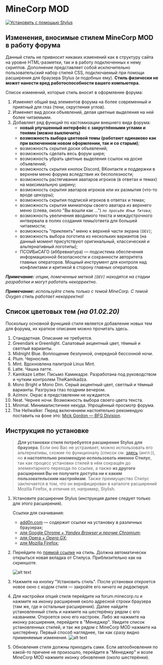# MineCorp MOD
[![Установить с помощью Stylus](https://img.shields.io/badge/Install%20directly%20with-Stylus-00adad.svg)](https://raw.githubusercontent.com/vertexofvortex/MCDreloaded/master/corpmod.user.css)

## Изменения, вносимые стилем MineCorp MOD в работу форума
Данный стиль не привносит никаких изменений как в структуру сайта на уровне HTML-разметки, так и в работу подключенных к нему скриптов. Дополнение представляет собой исключительно пользовательский набор стилей CSS, подключаемый при помощи расширения для браузера Stylus (и подобных ему). **Стиль физически не может нанести вред работоспособности вашего компьютера.**

Список изменений, которые стиль вносит в оформление форума:
1. Изменяет общий вид элементов форума на более современный и приятный для глаз (тени, скругления углов).
2. Изменяет вид доски объявлений, делая цветные выделения на ней более читаемыми.
3. Добавляет ряд функций по кастомизации внешнего вида форума:
	* **новый улучшенный интерфейс с закруглёнными углами и тенями (можно выключить)**
	* **возможность выбора цветовой темы (работают одинаково как при включенном новом оформлении, так и со старым)**;
	* возможность скрытия доски объявлений;
	* возможность сделать весь форум шире;
	* возможность убрать цветные выделения ссылок на доске объявлений;
	* возможность скрытия кнопок Discord, ВКонтакте и поддержки в верхнем меню форума вследствие их бесполезности;
	* возможность растягивания аватаров игроков (в ответах и темах) на максимальную ширину;
	* возможность скрытия аватаров игроков или их размытия (что-то вроде цензуры);
	* возможность скрытия подписей игроков в ответах и темах;
	* возможность скрытия миниатюры своего аватара из верхнего меню (слева, около "Вы вошли как ...") *`по просьбе Ильи Титова`*;
	* возможность увеличения вводимого текста и междустрочного интвервала в полях создания темы/ответа для большей читаемости;
	* возможность "приклеить" меню к верхней части экрана `[DEV]`;
	* возможность выбора логотипа из нескольких вариантов (на данный момент присутствуют оригинальный, классический и альтернативный логотипы);
	* ПСОИБиСАГО (аббревиатура) — подсистема обеспечения информационной безопасности и сохранности авторитета главных операторов. Мощный инструмент для контроля над конфликтами и критикой в сторону главных операторов.

***Примечание:** опции, помеченные меткой `[DEV]` находятся на стадии разработки и могут работать некорректно*.

***Примечание:** используйте стиль только с темой MineCorp. С темой Oxygen стиль работает некорректно*!
## Список цветовых тем *(на 01.02.20)*
Поскольку основной функцией стиля является добавление новых тем для форума, их краткое описание можно прочитать здесь.
1. Стандартная. Описание не требуется.
2. Greendark и Greenlight. Салатовый акцентный цвет, тёмный и светлый варианты.
3. Midnight Blue. Воплощение безлунной, очередной бессонной ночи.
4. Plum. Чернослив.
5. Mint. Вдохновлена палитрой Linux Mint.
6. Latte. Чашка латте.
7. Kamikaze Letter. Письмо Камикадзе. Разработана под руководством и чутким контролем TheKamikadza.
8. Mono Bright и Mono Dim. Серый акцентный цвет, светлый и тёмный варианты. Разгрузка глаз поздним вечером.
9. Azimov. Окрас в представлении не нуждается.
10. Neat. Чернее ночи. Возможность выбора своего цвета текста.
11. Minimal. Минималистичнее некуда. Упрощённый просмотр форума.
12. The Hellwalker. Перед включением настоятельно рекомендую поставить на фоне это: [Mick Gordon — BFG Division](https://youtu.be/QHRuTYtSbJQ).
## Инструкция по установке
> **Для установки стиля потребуется расширение Stylus для браузера**. Если оно Вас не устраивает, можно использовать его альтернативы, схожие по функционалу (список см. [здесь](https://github.com/openstyles/stylus/wiki/Stylish-alternatives) (англ.)), но **я настоятельно рекомендую использовать именно Стилус**, так как процесс установки стилей в нём сокращён до элементарного перехода по ссылке, а также **из другого расширения Вы не получите доступа ни к каким пользовательским настройкам**. Также преимущество Стилус заключается в том, что он верифицирован в каталоге расширений Mozilla Firefox, в отличие от, например, Stylish.
1. Установите расширение Stylus (инструкция далее следует только для этого расширения).

	Ссылки для скачивания:
	
	* [add0n.com](https://add0n.com/stylus.html) — содержит ссылки на установку в различных браузерах;
	* [для Google Chrome *+ Yandex Browser и прочие Chromium*](https://chrome.google.com/webstore/detail/stylus/clngdbkpkpeebahjckkjfobafhncgmne);
	* [для Opera *+ Opera GX*](https://addons.opera.com/ru/extensions/details/stylus/);
	* [для Mozilla Firefox](https://addons.mozilla.org/ru/firefox/addon/styl-us/);
2. Перейдите по [прямой ссылке](https://raw.githubusercontent.com/vertexofvortex/MCDreloaded/master/corpmod.user.css) на стиль. Должна автоматически открыться новая вкладка от Стилуса. Приблизительно как на скриншоте.

	![alt text](https://raw.githubusercontent.com/vertexofvortex/MCDreloaded/master/images/example.png "Установка стиля")

3. Нажмите на кнопку "Установить стиль". После установки откроется новое окно с кодом стиля — закройте его _ничего не редактируя_.
4. Для настройки опций стиля перейдите на forum.minecorp.ru и нажмите на иконку расширения около адресной строки браузера (там же, где и остальные расширения). Далее найдите установленный стиль и нажмите на шестерёнку рядом с его названием. Откроется окно его настроек. Либо же нажмите на иконку расширения, перейдите в "Менеджер". Увидите список установленных стилей, и так же рядом с MineCorp MOD нажмите на шестерёнку. Первый способ нагляднее, так как сразу видно применяемые изменения.
	![alt text](https://raw.githubusercontent.com/vertexofvortex/MCDreloaded/master/images/example2.png "Настройки стиля")

5. Обновления стиля должны приходить сами. Если автообновления по какой-то причине не произошло, перейдите в "Менеджер" и возле MineCorp MOD нажмите иконку обновления (около шестерёнки). 
